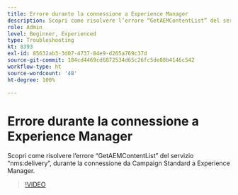 ```yaml
---
title: Errore durante la connessione a Experience Manager
description: Scopri come risolvere l’errore “GetAEMContentList” del servizio “nms:delivery”, durante la connessione da Campaign Standard a Experience Manager.
role: Admin
level: Beginner, Experienced
type: Troubleshooting
kt: 8393
exl-id: 85632ab3-3d07-4737-84e9-d265a769c37d
source-git-commit: 184cd4469cd6872534d65c26fc5de08b4146c542
workflow-type: ht
source-wordcount: '48'
ht-degree: 100%

---
```


# Errore durante la connessione a Experience Manager

Scopri come risolvere l’errore “GetAEMContentList” del servizio “nms:delivery”, durante la connessione da Campaign Standard a Experience Manager.

>[!VIDEO](https://video.tv.adobe.com/v/335897?quality=12)
